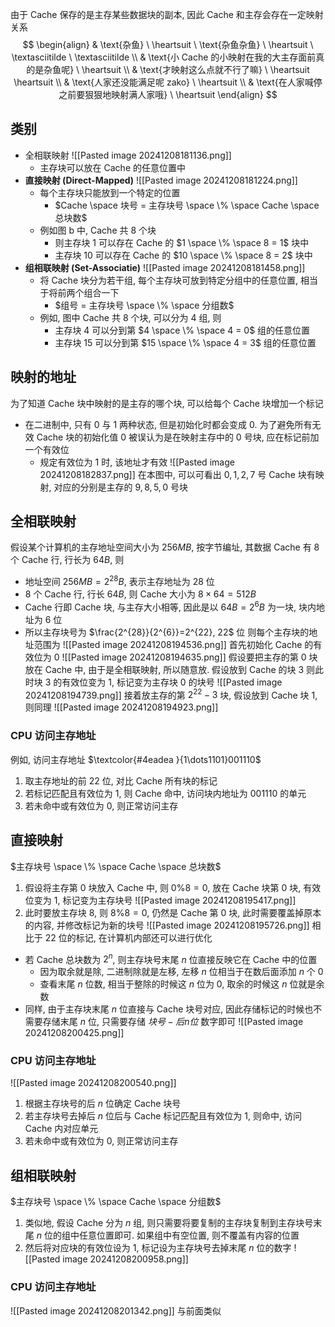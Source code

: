 由于 Cache 保存的是主存某些数据块的副本, 因此 Cache 和主存会存在一定映射关系
$$
\begin{align}
 & \text{杂鱼} \  \heartsuit \  \text{杂鱼杂鱼} \  \heartsuit  \ \textasciitilde \  \textasciitilde  \\
 & \text{小 Cache 的小映射在我的大主存面前真的是杂鱼呢} \  \heartsuit \\
 & \text{才映射这么点就不行了嘛} \  \heartsuit \heartsuit \\
 & \text{人家还没能满足呢 zako} \  \heartsuit  \\
 & \text{在人家喊停之前要狠狠地映射满人家哦} \  \heartsuit
\end{align}
$$
## 类别
- 全相联映射
	![[Pasted image 20241208181136.png]]
	- 主存块可以放在 Cache 的任意位置中
- **直接映射 (Direct-Mapped)**
	![[Pasted image 20241208181224.png]]
	- 每个主存块只能放到一个特定的位置
		- $Cache \space 块号 = 主存块号 \space \% \space Cache \space 总块数$
	- 例如图 b 中, Cache 共 8 个块
		- 则主存块 1 可以存在 Cache 的 $1 \space \% \space 8 = 1$ 块中
		- 主存块 10 可以存在 Cache 的 $10 \space \% \space 8 = 2$ 块中
- **组相联映射 (Set-Associatie)**
	![[Pasted image 20241208181458.png]]
	- 将 Cache 块分为若干组, 每个主存块可放到特定分组中的任意位置, 相当于将前两个组合一下
		- $组号 = 主存块号 \space \% \space 分组数$
	- 例如, 图中 Cache 共 8 个块, 可以分为 4 组, 则
		- 主存块 4 可以分到第 $4 \space \% \space 4 = 0$ 组的任意位置
		- 主存块 15 可以分到第 $15 \space \% \space 4 = 3$ 组的任意位置
## 映射的地址
为了知道 Cache 块中映射的是主存的哪个块, 可以给每个 Cache 块增加一个标记
- 在二进制中, 只有 $0$ 与 $1$ 两种状态, 但是初始化时都会变成 $0$. 为了避免所有无效 Cache 块的初始化值 $0$ 被误认为是在映射主存中的 $0$ 号块, 应在标记前加一个有效位
	- 规定有效位为 $1$ 时, 该地址才有效
![[Pasted image 20241208182837.png]]
在本图中, 可以可看出 $0,1,2,7$ 号 Cache 块有映射, 对应的分别是主存的 $9,8,5,0$ 号块
## 全相联映射
假设某个计算机的主存地址空间大小为 $256MB$, 按字节编址, 其数据 Cache 有 8 个 Cache 行, 行长为 $64B$, 则
-  地址空间 $256MB= 2^{28}B$, 表示主存地址为 28 位
- $8$ 个 Cache 行, 行长 $64B$, 则 Cache 大小为 $8 \times 64 = 512B$
- Cache 行即 Cache 块, 与主存大小相等, 因此是以 $64B = 2^6B$ 为一块, 块内地址为 $6$ 位
- 所以主存块号为 $\frac{2^{28}}{2^{6}}=2^{22}, 22$ 位
则每个主存块的地址范围为
![[Pasted image 20241208194536.png]]
首先初始化 Cache 的有效位为 0
![[Pasted image 20241208194635.png]]
假设要把主存的第 $0$ 块放在 Cache 中, 由于是全相联映射, 所以随意放. 假设放到 Cache 的块 $3$
则此时块 3 的有效位变为 1, 标记变为主存块 $0$ 的块号
![[Pasted image 20241208194739.png]]
接着放主存的第 $2^{22}-3$ 块, 假设放到 Cache 块 1, 则同理
![[Pasted image 20241208194923.png]]
### CPU 访问主存地址
例如, 访问主存地址 $\textcolor{#4eadea }{1\dots1101}001110$
1. 取主存地址的前 22 位, 对比 Cache 所有块的标记
2. 若标记匹配且有效位为 $1$, 则 Cache 命中, 访问块内地址为 $001110$ 的单元
3. 若未命中或有效位为 $0$, 则正常访问主存
## 直接映射
$主存块号 \space \% \space Cache \space 总块数$
1. 假设将主存第 0 块放入 Cache 中, 则 $0 \% 8 = 0$, 放在 Cache 块第 0 块, 有效位变为 1, 标记变为主存块号
![[Pasted image 20241208195417.png]]
2. 此时要放主存块 8, 则 $8\%8=0$, 仍然是 Cache 第 0 块, 此时需要覆盖掉原本的内容, 并修改标记为新的块号
![[Pasted image 20241208195726.png]] 
相比于 22 位的标记, 在计算机内部还可以进行优化
- 若 Cache 总块数为 $2^n$, 则主存块号末尾 $n$ 位直接反映它在 Cache 中的位置
	- 因为取余就是除, 二进制除就是左移, 左移 $n$ 位相当于在数后面添加 $n$ 个 0
	- 查看末尾 $n$ 位数, 相当于整除的时候这 $n$ 位为 0, 取余的时候这 $n$ 位就是余数
- 同样, 由于主存块末尾 $n$ 位直接与 Cache 块号对应, 因此存储标记的时候也不需要存储末尾 $n$ 位, 只需要存储 $块号-后n位$ 数字即可
![[Pasted image 20241208200425.png]]
### CPU 访问主存地址
![[Pasted image 20241208200540.png]]
1. 根据主存块号的后 $n$ 位确定 Cache 块号
2. 若主存块号去掉后 $n$ 位后与 Cache 标记匹配且有效位为 1, 则命中, 访问 Cache 内对应单元
3. 若未命中或有效位为 0, 则正常访问主存
## 组相联映射
$主存块号 \space \% \space Cache \space 分组数$
1. 类似地, 假设 Cache 分为 $n$ 组, 则只需要将要复制的主存块复制到主存块号末尾 $n$ 位的组中任意位置即可. 如果组中有空位置, 则不覆盖有内容的位置
2. 然后将对应块的有效位设为 1, 标记设为主存块号去掉末尾 $n$ 位的数字
![[Pasted image 20241208200958.png]]
### CPU 访问主存地址
![[Pasted image 20241208201342.png]]
与前面类似